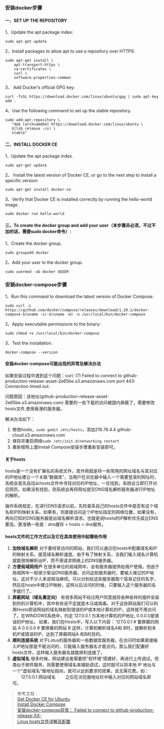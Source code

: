 
### 安装docker步骤

#### 一、SET UP THE REPOSITORY
1、Update the apt package index:
```
sudo apt-get update
```
2、Install packages to allow apt to use a repository over HTTPS:
```
sudo apt-get install \
    apt-transport-https \
    ca-certificates \
    curl \
    software-properties-common
```
3、 Add Docker’s official GPG key:
```
curl -fsSL https://download.docker.com/linux/ubuntu/gpg | sudo apt-key add -
```
4、Use the following command to set up the stable repository. 
```
sudo add-apt-repository \
   "deb [arch=amd64] https://download.docker.com/linux/ubuntu \
   $(lsb_release -cs) \
   stable"
```

#### 二、INSTALL DOCKER CE
1、Update the apt package index.
```
sudo apt-get update
```
2、 Install the latest version of Docker CE, or go to the next step to install a specific version:
```
sudo apt-get install docker-ce
```
3、Verify that Docker CE is installed correctly by running the hello-world image.
```
sudo docker run hello-world
```

#### 三、To create the docker group and add your user（本步骤非必须，不过不加的话，需要sudo docker命令）:
1、Create the docker group.
```
sudo groupadd docker
```
2、Add your user to the docker group.
```
sudo usermod -aG docker $USER
```

### 安装docker-compose步骤
1、Run this command to download the latest version of Docker Compose:
```
sudo curl -L https://github.com/docker/compose/releases/download/1.20.1/docker-compose-$(uname -s)-$(uname -m) -o /usr/local/bin/docker-compose
```
2、Apply executable permissions to the binary:
```
sudo chmod +x /usr/local/bin/docker-compose
```
3、Test the installation.
```
docker-compose --version
```

#### 安装docker-compose可能出现的异常及解决办法
如果安装过程中遇到这个问题：curl: (7) Failed to connect to github-production-release-asset-2e65be.s3.amazonaws.com port 443: Connection timed out.

问题原因：该地址(github-production-release-asset-2e65be.s3.amazonaws.com) 需要的一些下载的访问被国内屏蔽了，需要修改hosts文件,使用香港的服务器。

解决办法如下：
1. 修改hosts，```sudo gedit /etc/hosts```，添加219.76.4.4 github-cloud.s3.amazonaws.com
2. 保存并重启网络```sudo /etc/init.d/networking restart```
3.  重新按照上面Install Compose安装步骤重新安装即可。

#### 关于hosts
hosts是一个没有扩展名的系统文件，其作用就是将一些常用的网址域名与其对应的IP地址建立一个关联“数据库”，当用户在浏览器中输入一个需要登录的网址时，系统会首先自动从hosts文件中寻找对应的IP地址，一旦找到，系统会立即打开对应网页，如果没有找到，则系统会再将网址提交DNS域名解析服务器进行IP地址的解析。

操作系统规定，在进行DNS请求以前，先检查系自己的hosts文件中是否有这个域名和IP的映射关系。如果有，则直接访问这个IP地址指定的网络位置，如果没有，再向已知的DNS服务器提出域名解析请求。也就是说hosts的IP解析优先级比DNS要高。更准确一些是：dns缓存 > hosts > dns服务。

#### hosts文件的工作方式以及它在具体使用中起哪些作用
1. **加快域名解析**
对于要经常访问的网站，我们可以通过在hosts中配置域名和IP的映射关系，提高域名解析速度。由于有了映射关系，当我们输入域名计算机就能很快解析出IP，而不用请求网络上的DNS服务器。
2. **方便局域网用户**
在很多单位的局域网中，会有服务器提供给用户使用。但由于局域网中一般很少架设DNS服务器，访问这些服务器时，要输入难记的IP地址。这对不少人来说相当麻烦。可以分别给这些服务器取个容易记住的名字，然后在hosts中建立IP映射，这样以后访问的时候，只要输入这个服务器的名字就行了。
3. **屏蔽网站（域名重定向）**
有很多网站不经过用户同意就将各种各样的插件安装到你的计算机中，其中有些说不定就是木马或病毒。对于这些网站我们可以利用Hosts把该网站的域名映射到错误的IP或本地计算机的IP，这样就不用访问了。在WINDOWS系统中，约定 127.0.0.1 为本地计算机的IP地址, 0.0.0.0是错误的IP地址。
如果，我们在Hosts中，写入以下内容：
127.0.0.1 # 要屏蔽的网站 A
0.0.0.0 # 要屏蔽的网站 B
这样，计算机解析域名A和 B时，就解析到本机IP或错误的IP，达到了屏蔽网站A 和B的目的。
4. **顺利连接系统**
对于Lotus的服务器和一些数据库服务器，在访问时如果直接输入IP地址那是不能访问的，只能输入服务器名才能访问。那么我们配置好hosts文件，这样输入服务器名就能顺利连接了。
5. **虚拟域名**
很多时候，网站建设者需要把”软环境“搭建好，再进行上传调试。但类似于邮件服务，则需要使用域名来辅助调试，这时就可以将本地 IP 地址与一个”虚拟域名“做地址指向，就可以达到要求的效果，且无需花费。如：
　　127.0.0.1 网站域名
　　之后在浏览器地址栏中输入对应的网站域名即可。


>参考文档：     
[Get Docker CE for Ubuntu](https://docs.docker.com/install/linux/docker-ce/ubuntu/)     
[Install Docker Compose](https://docs.docker.com/compose/install/)      
[安装docker-compose异常： Failed to connect to github-production-release-XX-](https://www.aliyun.com/jiaocheng/125539.html)     
[Linux hosts文件详解及配置](https://www.linuxidc.com/Linux/2016-10/135886.htm)          